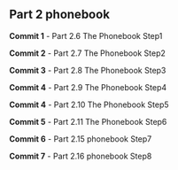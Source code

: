 ## Part 2 phonebook


**Commit 1** - Part 2.6 The Phonebook Step1

**Commit 2** - Part 2.7 The Phonebook Step2

**Commit 3** - Part 2.8 The Phonebook Step3

**Commit 4** - Part 2.9 The Phonebook Step4

**Commit 4** - Part 2.10 The Phonebook Step5

**Commit 5** - Part 2.11 The Phonebook Step6

**Commit 6** - Part 2.15 phonebook Step7

**Commit 7** - Part 2.16 phonebook Step8